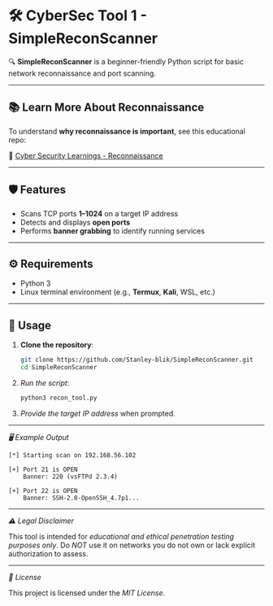 # 🛠️ CyberSec Tool 1 - SimpleReconScanner

🔍 **SimpleReconScanner** is a beginner-friendly Python script for basic network reconnaissance and port scanning.

---

## 📚 Learn More About Reconnaissance
To understand **why reconnaissance is important**, see this educational repo:

🔗 [Cyber Security Learnings - Reconnaissance](https://github.com/Stanley-blik/CyberSec-Learnings-Reconnaissance)

---

## 🛡️ Features

- Scans TCP ports **1–1024** on a target IP address
- Detects and displays **open ports**
- Performs **banner grabbing** to identify running services

---

## ⚙️ Requirements

- Python 3
- Linux terminal environment (e.g., **Termux**, **Kali**, WSL, etc.)

---

## 🚀 Usage

1. **Clone the repository**:

   ```bash
   git clone https://github.com/Stanley-blik/SimpleReconScanner.git
   cd SimpleReconScanner
   ```

2. *Run the script*:

   ```bash
   python3 recon_tool.py
   ```

3. *Provide the target IP address* when prompted.

---

*🖥️ Example Output*

```
[*] Starting scan on 192.168.56.102

[+] Port 21 is OPEN
    Banner: 220 (vsFTPd 2.3.4)

[+] Port 22 is OPEN
    Banner: SSH-2.0-OpenSSH_4.7p1...
```

---

*⚠️ Legal Disclaimer*

This tool is intended for *educational and ethical penetration testing purposes only*.
Do *NOT* use it on networks you do not own or lack explicit authorization to assess.

---

*📜 License*

This project is licensed under the *MIT License*.
